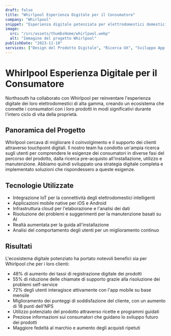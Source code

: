 ```yaml
---
draft: false
title: "Whirlpool Esperienza Digitale per il Consumatore"
company: "Whirlpool"
snippet: "Esperienza digitale potenziata per elettrodomestici domestici"
image:
  src: "/src/assets/thumbsHome/whirlpool.webp"
  alt: "Immagine del progetto Whirlpool"
publishDate: "2023-11-10"
services: ["Design del Prodotto Digitale", "Ricerca UX", "Sviluppo App Mobile"]
---
```


# Whirlpool Esperienza Digitale per il Consumatore

Northsouth ha collaborato con Whirlpool per reinventare l'esperienza digitale dei loro elettrodomestici di alta gamma, creando un ecosistema che connette i consumatori con i loro prodotti in modi significativi durante l'intero ciclo di vita della proprietà.

## Panoramica del Progetto

Whirlpool cercava di migliorare il coinvolgimento e il supporto dei clienti attraverso touchpoint digitali. Il nostro team ha condotto un'ampia ricerca sugli utenti per comprendere le esigenze dei consumatori in diverse fasi del percorso del prodotto, dalla ricerca pre-acquisto all'installazione, utilizzo e manutenzione. Abbiamo quindi sviluppato una strategia digitale completa e implementato soluzioni che rispondessero a queste esigenze.

## Tecnologie Utilizzate

- Integrazione IoT per la connettività degli elettrodomestici intelligenti
- Applicazioni mobile native per iOS e Android
- Infrastruttura cloud per l'elaborazione e l'analisi dei dati
- Risoluzione dei problemi e suggerimenti per la manutenzione basati su AI
- Realtà aumentata per la guida all'installazione
- Analisi del comportamento degli utenti per un miglioramento continuo

## Risultati

L'ecosistema digitale potenziato ha portato notevoli benefici sia per Whirlpool che per i loro clienti:

- 48% di aumento dei tassi di registrazione digitale dei prodotti
- 55% di riduzione delle chiamate di supporto grazie alla risoluzione dei problemi self-service
- 72% degli utenti interagisce attivamente con l'app mobile su base mensile
- Miglioramento dei punteggi di soddisfazione del cliente, con un aumento di 18 punti dell'NPS
- Utilizzo potenziato del prodotto attraverso ricette e programmi guidati
- Preziose informazioni sui consumatori che guidano lo sviluppo futuro dei prodotti
- Maggiore fedeltà al marchio e aumento degli acquisti ripetuti